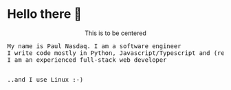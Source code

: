 # Hello there :wave:
<center>This is to be centered</center>
<pre>
My name is Paul Nasdaq. I am a software engineer
I write code mostly in Python, Javascript/Typescript and (recently) Go
I am an experienced full-stack web developer

..and I use Linux :-)
</pre>

<!--
**nasdaqPaul/nasdaqPaul** is a ✨ _special_ ✨ repository because its `README.md` (this file) appears on your GitHub profile.

Here are some ideas to get you started:

- 🔭 I’m currently working on ...
- 🌱 I’m currently learning ...
- 👯 I’m looking to collaborate on ...
- 🤔 I’m looking for help with ...
- 💬 Ask me about ...
- 📫 How to reach me: ...
- 😄 Pronouns: ...
- ⚡ Fun fact: ...
-->

